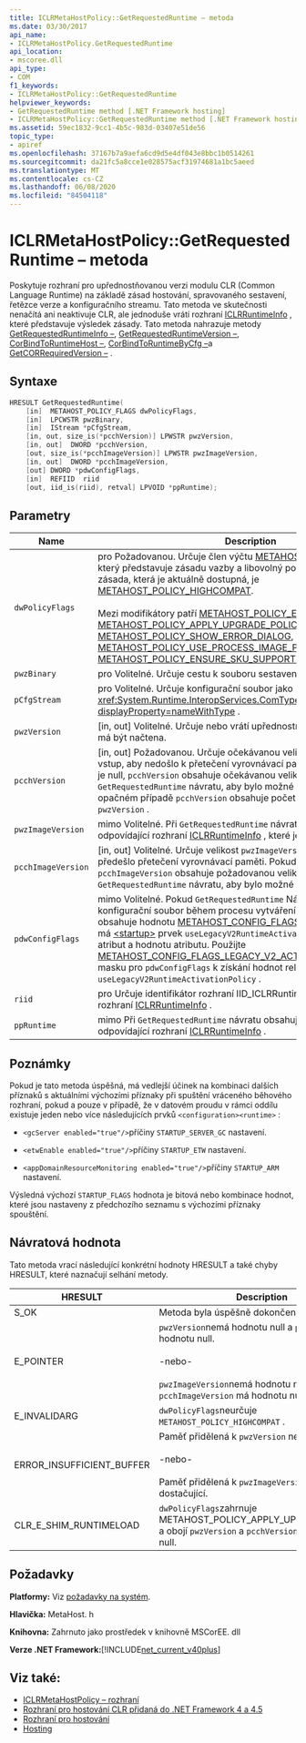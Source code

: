 ```yaml
---
title: ICLRMetaHostPolicy::GetRequestedRuntime – metoda
ms.date: 03/30/2017
api_name:
- ICLRMetaHostPolicy.GetRequestedRuntime
api_location:
- mscoree.dll
api_type:
- COM
f1_keywords:
- ICLRMetaHostPolicy::GetRequestedRuntime
helpviewer_keywords:
- GetRequestedRuntime method [.NET Framework hosting]
- ICLRMetaHostPolicy::GetRequestedRuntime method [.NET Framework hosting]
ms.assetid: 59ec1832-9cc1-4b5c-983d-03407e51de56
topic_type:
- apiref
ms.openlocfilehash: 37167b7a9aefa6cd9d5e4df043e8bbc1b0514261
ms.sourcegitcommit: da21fc5a8cce1e028575acf31974681a1bc5aeed
ms.translationtype: MT
ms.contentlocale: cs-CZ
ms.lasthandoff: 06/08/2020
ms.locfileid: "84504118"
---
```

# <a name="iclrmetahostpolicygetrequestedruntime-method"></a>ICLRMetaHostPolicy::GetRequestedRuntime – metoda

Poskytuje rozhraní pro upřednostňovanou verzi modulu CLR (Common Language Runtime) na základě zásad hostování, spravovaného sestavení, řetězce verze a konfiguračního streamu. Tato metoda ve skutečnosti nenačítá ani neaktivuje CLR, ale jednoduše vrátí rozhraní [ICLRRuntimeInfo](iclrruntimeinfo-interface.md) , které představuje výsledek zásady. Tato metoda nahrazuje metody [GetRequestedRuntimeInfo –](getrequestedruntimeinfo-function.md), [GetRequestedRuntimeVersion –](getrequestedruntimeversion-function.md), [CorBindToRuntimeHost –](corbindtoruntimehost-function.md), [CorBindToRuntimeByCfg –](corbindtoruntimebycfg-function.md)a [GetCORRequiredVersion –](getcorrequiredversion-function.md) .

## <a name="syntax"></a>Syntaxe

```cpp
HRESULT GetRequestedRuntime(
    [in]  METAHOST_POLICY_FLAGS dwPolicyFlags,
    [in]  LPCWSTR pwzBinary,
    [in]  IStream *pCfgStream,
    [in, out, size_is(*pcchVersion)] LPWSTR pwzVersion,
    [in, out]  DWORD *pcchVersion,
    [out, size_is(*pcchImageVersion)] LPWSTR pwzImageVersion,
    [in, out]  DWORD *pcchImageVersion,
    [out] DWORD *pdwConfigFlags,
    [in]  REFIID  riid
    [out, iid_is(riid), retval] LPVOID *ppRuntime);
```

## <a name="parameters"></a>Parametry

|Name|Description|
|----------|-----------------|
|`dwPolicyFlags`|pro Požadovanou. Určuje člen výčtu [METAHOST_POLICY_FLAGS](metahost-policy-flags-enumeration.md) , který představuje zásadu vazby a libovolný počet modifikátorů. Jediná zásada, která je aktuálně dostupná, je [METAHOST_POLICY_HIGHCOMPAT](metahost-policy-flags-enumeration.md).<br /><br /> Mezi modifikátory patří [METAHOST_POLICY_EMULATE_EXE_LAUNCH](metahost-policy-flags-enumeration.md), [METAHOST_POLICY_APPLY_UPGRADE_POLICY](metahost-policy-flags-enumeration.md), [METAHOST_POLICY_SHOW_ERROR_DIALOG](metahost-policy-flags-enumeration.md), [METAHOST_POLICY_USE_PROCESS_IMAGE_PATH](metahost-policy-flags-enumeration.md)a [METAHOST_POLICY_ENSURE_SKU_SUPPORTED](metahost-policy-flags-enumeration.md).|
|`pwzBinary`|pro Volitelné. Určuje cestu k souboru sestavení.|
|`pCfgStream`|pro Volitelné. Určuje konfigurační soubor jako <xref:System.Runtime.InteropServices.ComTypes.IStream?displayProperty=nameWithType> .|
|`pwzVersion`|[in, out] Volitelné. Určuje nebo vrátí upřednostňovanou verzi CLR, která má být načtena.|
|`pcchVersion`|[in, out] Požadovanou. Určuje očekávanou velikost `pwzVersion` jako vstup, aby nedošlo k přetečení vyrovnávací paměti. Pokud `pwzVersion` je null, `pcchVersion` obsahuje očekávanou velikost `pwzVersion` při `GetRequestedRuntime` návratu, aby bylo možné předběžné přidělení; v opačném případě `pcchVersion` obsahuje počet znaků zapsaných do `pwzVersion` .|
|`pwzImageVersion`|mimo Volitelné. Při `GetRequestedRuntime` návratu obsahuje verzi CLR odpovídající rozhraní [ICLRRuntimeInfo](iclrruntimeinfo-interface.md) , které je vráceno.|
|`pcchImageVersion`|[in, out] Volitelné. Určuje velikost `pwzImageVersion` jako vstup, aby se předešlo přetečení vyrovnávací paměti. Pokud `pwzImageVersion` je null, `pcchImageVersion` obsahuje požadovanou velikost `pwzImageVersion` při `GetRequestedRuntime` návratu, aby bylo možné předběžné přidělení.|
|`pdwConfigFlags`|mimo Volitelné. Pokud `GetRequestedRuntime` Nástroj používá konfigurační soubor během procesu vytváření vazby, `pdwConfigFlags` obsahuje hodnotu [METAHOST_CONFIG_FLAGS](metahost-config-flags-enumeration.md) , která označuje, zda má [\<startup>](../../configure-apps/file-schema/startup/startup-element.md) prvek `useLegacyV2RuntimeActivationPolicy` nastaven atribut a hodnotu atributu. Použijte [METAHOST_CONFIG_FLAGS_LEGACY_V2_ACTIVATION_POLICY_MASK](metahost-config-flags-enumeration.md) masku pro `pdwConfigFlags` k získání hodnot relevantních pro `useLegacyV2RuntimeActivationPolicy` .|
|`riid`|pro Určuje identifikátor rozhraní IID_ICLRRuntimeInfo pro požadované rozhraní [ICLRRuntimeInfo](iclrruntimeinfo-interface.md) .|
|`ppRuntime`|mimo Při `GetRequestedRuntime` návratu obsahuje ukazatel na odpovídající rozhraní [ICLRRuntimeInfo](iclrruntimeinfo-interface.md) .|

## <a name="remarks"></a>Poznámky

Pokud je tato metoda úspěšná, má vedlejší účinek na kombinaci dalších příznaků s aktuálními výchozími příznaky při spuštění vráceného běhového rozhraní, pokud a pouze v případě, že v datovém proudu v rámci oddílu existuje jeden nebo více následujících prvků `<configuration><runtime>` :

- `<gcServer enabled="true"/>`příčiny `STARTUP_SERVER_GC` nastavení.

- `<etwEnable enabled="true"/>`příčiny `STARTUP_ETW` nastavení.

- `<appDomainResourceMonitoring enabled="true"/>`příčiny `STARTUP_ARM` nastavení.

Výsledná výchozí `STARTUP_FLAGS` hodnota je bitová nebo kombinace hodnot, které jsou nastaveny z předchozího seznamu s výchozími příznaky spouštění.

## <a name="return-value"></a>Návratová hodnota

Tato metoda vrací následující konkrétní hodnoty HRESULT a také chyby HRESULT, které naznačují selhání metody.

|HRESULT|Description|
|-------------|-----------------|
|S_OK|Metoda byla úspěšně dokončena.|
|E_POINTER|`pwzVersion`nemá hodnotu null a `pcchVersion` má hodnotu null.<br /><br /> -nebo-<br /><br /> `pwzImageVersion`nemá hodnotu null a `pcchImageVersion` má hodnotu null.|
|E_INVALIDARG|`dwPolicyFlags`neurčuje `METAHOST_POLICY_HIGHCOMPAT` .|
|ERROR_INSUFFICIENT_BUFFER|Paměť přidělená k `pwzVersion` není dostačující.<br /><br /> -nebo-<br /><br /> Paměť přidělená k `pwzImageVersion` není dostačující.|
|CLR_E_SHIM_RUNTIMELOAD|`dwPolicyFlags`zahrnuje METAHOST_POLICY_APPLY_UPGRADE_POLICY a obojí `pwzVersion` a `pcchVersion` má hodnotu null.|

## <a name="requirements"></a>Požadavky

**Platformy:** Viz [požadavky na systém](../../get-started/system-requirements.md).

**Hlavička:** MetaHost. h

**Knihovna:** Zahrnuto jako prostředek v knihovně MSCorEE. dll

**Verze .NET Framework:**[!INCLUDE[net_current_v40plus](../../../../includes/net-current-v40plus-md.md)]

## <a name="see-also"></a>Viz také:

- [ICLRMetaHostPolicy – rozhraní](iclrmetahostpolicy-interface.md)
- [Rozhraní pro hostování CLR přidaná do .NET Framework 4 a 4.5](clr-hosting-interfaces-added-in-the-net-framework-4-and-4-5.md)
- [Rozhraní pro hostování](hosting-interfaces.md)
- [Hosting](index.md)
